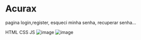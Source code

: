 # Acurax

pagina login,register, esqueci minha senha, recuperar senha...

HTML
CSS
JS
![image](https://github.com/user-attachments/assets/fa810bad-412d-465b-90cd-abdce6414eb2)
![image](https://github.com/user-attachments/assets/79f3ee0a-861d-4aa7-b231-984467f710ad)
